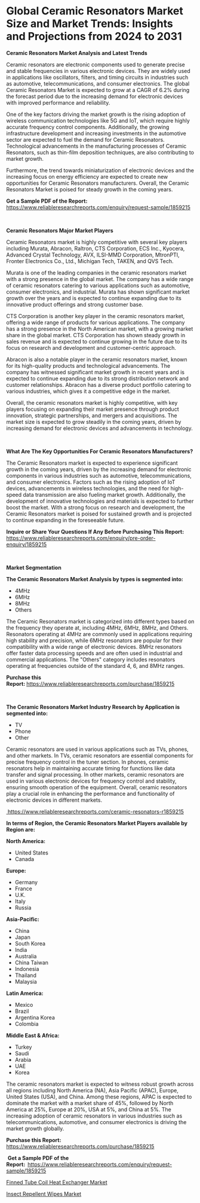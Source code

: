 <p><h1>Global Ceramic Resonators Market Size and Market Trends: Insights and Projections from 2024 to 2031</h1></p><p><strong>Ceramic Resonators Market Analysis and Latest Trends</strong></p>
<p><p>Ceramic resonators are electronic components used to generate precise and stable frequencies in various electronic devices. They are widely used in applications like oscillators, filters, and timing circuits in industries such as automotive, telecommunications, and consumer electronics. The global Ceramic Resonators Market is expected to grow at a CAGR of 6.2% during the forecast period due to the increasing demand for electronic devices with improved performance and reliability.</p><p>One of the key factors driving the market growth is the rising adoption of wireless communication technologies like 5G and IoT, which require highly accurate frequency control components. Additionally, the growing infrastructure development and increasing investments in the automotive sector are expected to fuel the demand for Ceramic Resonators. Technological advancements in the manufacturing processes of Ceramic Resonators, such as thin-film deposition techniques, are also contributing to market growth.</p><p>Furthermore, the trend towards miniaturization of electronic devices and the increasing focus on energy efficiency are expected to create new opportunities for Ceramic Resonators manufacturers. Overall, the Ceramic Resonators Market is poised for steady growth in the coming years.</p></p>
<p><strong>Get a Sample PDF of the Report:&nbsp;</strong> <a href="https://www.reliableresearchreports.com/enquiry/request-sample/1859215">https://www.reliableresearchreports.com/enquiry/request-sample/1859215</a></p>
<p>&nbsp;</p>
<p><strong>Ceramic Resonators Major Market Players</strong></p>
<p><p>Ceramic Resonators market is highly competitive with several key players including Murata, Abracon, Raltron, CTS Corporation, ECS Inc., Kyocera, Advanced Crystal Technology, AVX, ILSI-MMD Corporation, MtronPTI, Fronter Electronics Co., Ltd., Michigan Tech, TAKEN, and QVS Tech. </p><p>Murata is one of the leading companies in the ceramic resonators market with a strong presence in the global market. The company has a wide range of ceramic resonators catering to various applications such as automotive, consumer electronics, and industrial. Murata has shown significant market growth over the years and is expected to continue expanding due to its innovative product offerings and strong customer base.</p><p>CTS Corporation is another key player in the ceramic resonators market, offering a wide range of products for various applications. The company has a strong presence in the North American market, with a growing market share in the global market. CTS Corporation has shown steady growth in sales revenue and is expected to continue growing in the future due to its focus on research and development and customer-centric approach.</p><p>Abracon is also a notable player in the ceramic resonators market, known for its high-quality products and technological advancements. The company has witnessed significant market growth in recent years and is expected to continue expanding due to its strong distribution network and customer relationships. Abracon has a diverse product portfolio catering to various industries, which gives it a competitive edge in the market.</p><p>Overall, the ceramic resonators market is highly competitive, with key players focusing on expanding their market presence through product innovation, strategic partnerships, and mergers and acquisitions. The market size is expected to grow steadily in the coming years, driven by increasing demand for electronic devices and advancements in technology.</p></p>
<p>&nbsp;</p>
<p><strong>What Are The Key Opportunities For Ceramic Resonators Manufacturers?</strong></p>
<p><p>The Ceramic Resonators market is expected to experience significant growth in the coming years, driven by the increasing demand for electronic components in various industries such as automotive, telecommunications, and consumer electronics. Factors such as the rising adoption of IoT devices, advancements in wireless technologies, and the need for high-speed data transmission are also fueling market growth. Additionally, the development of innovative technologies and materials is expected to further boost the market. With a strong focus on research and development, the Ceramic Resonators market is poised for sustained growth and is projected to continue expanding in the foreseeable future.</p></p>
<p><strong>Inquire or Share Your Questions If Any Before Purchasing This Report:</strong> <a href="https://www.reliableresearchreports.com/enquiry/pre-order-enquiry/1859215">https://www.reliableresearchreports.com/enquiry/pre-order-enquiry/1859215</a></p>
<p>&nbsp;</p>
<p><strong>Market Segmentation</strong></p>
<p><strong>The Ceramic Resonators Market Analysis by types is segmented into:</strong></p>
<p><ul><li>4MHz</li><li>6MHz</li><li>8MHz</li><li>Others</li></ul></p>
<p><p>The Ceramic Resonators market is categorized into different types based on the frequency they operate at, including 4MHz, 6MHz, 8MHz, and Others. Resonators operating at 4MHz are commonly used in applications requiring high stability and precision, while 6MHz resonators are popular for their compatibility with a wide range of electronic devices. 8MHz resonators offer faster data processing speeds and are often used in industrial and commercial applications. The "Others" category includes resonators operating at frequencies outside of the standard 4, 6, and 8MHz ranges.</p></p>
<p><strong>Purchase this Report:&nbsp;</strong><a href="https://www.reliableresearchreports.com/purchase/1859215">https://www.reliableresearchreports.com/purchase/1859215</a></p>
<p>&nbsp;</p>
<p><strong>The Ceramic Resonators Market Industry Research by Application is segmented into:</strong></p>
<p><ul><li>TV</li><li>Phone</li><li>Other</li></ul></p>
<p><p>Ceramic resonators are used in various applications such as TVs, phones, and other markets. In TVs, ceramic resonators are essential components for precise frequency control in the tuner section. In phones, ceramic resonators help in maintaining accurate timing for functions like data transfer and signal processing. In other markets, ceramic resonators are used in various electronic devices for frequency control and stability, ensuring smooth operation of the equipment. Overall, ceramic resonators play a crucial role in enhancing the performance and functionality of electronic devices in different markets.</p></p>
<p><a href="https://www.reliableresearchreports.com/ceramic-resonators-r1859215">&nbsp;https://www.reliableresearchreports.com/ceramic-resonators-r1859215</a></p>
<p><strong>In terms of Region, the Ceramic Resonators Market Players available by Region are:</strong></p>
<p>
    <p> <strong> North America: </strong>
        <ul>
            <li>United States</li>
            <li>Canada</li>
        </ul>
        </p> 
    <p> <strong> Europe: </strong>
        <ul>
            <li>Germany</li>
            <li>France</li>
            <li>U.K.</li>
            <li>Italy</li>
            <li>Russia</li>
        </ul>
        </p> 
    <p> <strong> Asia-Pacific: </strong>
        <ul>
            <li>China</li>
            <li>Japan</li>
            <li>South Korea</li>
            <li>India</li>
            <li>Australia</li>
            <li>China Taiwan</li>
            <li>Indonesia</li>
            <li>Thailand</li>
            <li>Malaysia</li>
        </ul>
        </p> 
    <p> <strong> Latin America: </strong>
        <ul>
            <li>Mexico</li>
            <li>Brazil</li>
            <li>Argentina Korea</li>
            <li>Colombia</li>
        </ul>
        </p> 
    <p> <strong> Middle East & Africa: </strong>
        <ul>
            <li>Turkey</li>
            <li>Saudi</li>
            <li>Arabia</li>
            <li>UAE</li>
            <li>Korea</li>
        </ul>
    </p>
    </p>
<p><p>The ceramic resonators market is expected to witness robust growth across all regions including North America (NA), Asia Pacific (APAC), Europe, United States (USA), and China. Among these regions, APAC is expected to dominate the market with a market share of 45%, followed by North America at 25%, Europe at 20%, USA at 5%, and China at 5%. The increasing adoption of ceramic resonators in various industries such as telecommunications, automotive, and consumer electronics is driving the market growth globally.</p></p>
<p><strong>Purchase this Report: </strong><a href="https://www.reliableresearchreports.com/purchase/1859215">https://www.reliableresearchreports.com/purchase/1859215</a></p>
<p>&nbsp;<strong>Get a Sample PDF of the Report:&nbsp;&nbsp;</strong><a href="https://www.reliableresearchreports.com/enquiry/request-sample/1859215">https://www.reliableresearchreports.com/enquiry/request-sample/1859215</a></p>
<p><strong></strong></p>
<p><p><a href="https://view.publitas.com/reportprime-1/comprehensive-analysis-of-the-global-finned-tube-coil-heat-exchanger-market-growth-trends-market-forecasts-2024-2031/">Finned Tube Coil Heat Exchanger Market</a></p><p><a href="https://github.com/shahriarnajimjoy333/Market-Research-Report-List-1/blob/main/insect-repellent-wipes-market.md">Insect Repellent Wipes Market</a></p></p>